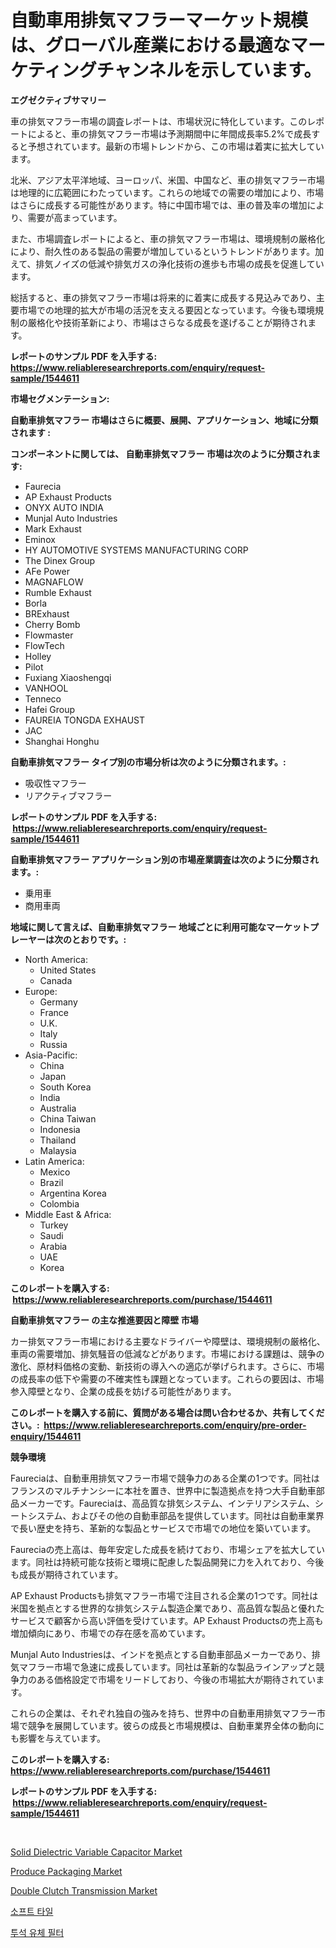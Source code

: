 <p><h1>自動車用排気マフラーマーケット規模は、グローバル産業における最適なマーケティングチャンネルを示しています。</h1></p><p><strong>エグゼクティブサマリー</strong></p>
<p><p>車の排気マフラー市場の調査レポートは、市場状況に特化しています。このレポートによると、車の排気マフラー市場は予測期間中に年間成長率5.2%で成長すると予想されています。最新の市場トレンドから、この市場は着実に拡大しています。</p><p>北米、アジア太平洋地域、ヨーロッパ、米国、中国など、車の排気マフラー市場は地理的に広範囲にわたっています。これらの地域での需要の増加により、市場はさらに成長する可能性があります。特に中国市場では、車の普及率の増加により、需要が高まっています。</p><p>また、市場調査レポートによると、車の排気マフラー市場は、環境規制の厳格化により、耐久性のある製品の需要が増加しているというトレンドがあります。加えて、排気ノイズの低減や排気ガスの浄化技術の進歩も市場の成長を促進しています。</p><p>総括すると、車の排気マフラー市場は将来的に着実に成長する見込みであり、主要市場での地理的拡大が市場の活況を支える要因となっています。今後も環境規制の厳格化や技術革新により、市場はさらなる成長を遂げることが期待されます。</p></p>
<p><strong>レポートのサンプル PDF を入手する: <a href="https://www.reliableresearchreports.com/enquiry/request-sample/1544611">https://www.reliableresearchreports.com/enquiry/request-sample/1544611</a></strong></p>
<p><strong>市場セグメンテーション:</strong></p>
<p><strong> 自動車排気マフラー 市場はさらに概要、展開、アプリケーション、地域に分類されます :</strong></p>
<p><strong>コンポーネントに関しては、 自動車排気マフラー 市場は次のように分類されます: &nbsp;</strong></p>
<p><ul><li>Faurecia</li><li>AP Exhaust Products</li><li>ONYX AUTO INDIA</li><li>Munjal Auto Industries</li><li>Mark Exhaust</li><li>Eminox</li><li>HY AUTOMOTIVE SYSTEMS MANUFACTURING CORP</li><li>The Dinex Group</li><li>AFe Power</li><li>MAGNAFLOW</li><li>Rumble Exhaust</li><li>Borla</li><li>BRExhaust</li><li>Cherry Bomb</li><li>Flowmaster</li><li>FlowTech</li><li>Holley</li><li>Pilot</li><li>Fuxiang Xiaoshengqi</li><li>VANHOOL</li><li>Tenneco</li><li>Hafei Group</li><li>FAUREIA TONGDA EXHAUST</li><li>JAC</li><li>Shanghai Honghu</li></ul></p>
<p><strong> 自動車排気マフラー タイプ別の市場分析は次のように分類されます。:</strong></p>
<p><ul><li>吸収性マフラー</li><li>リアクティブマフラー</li></ul></p>
<p><strong>レポートのサンプル PDF を入手する: &nbsp;<a href="https://www.reliableresearchreports.com/enquiry/request-sample/1544611">https://www.reliableresearchreports.com/enquiry/request-sample/1544611</a></strong></p>
<p><strong> 自動車排気マフラー アプリケーション別の市場産業調査は次のように分類されます。:</strong></p>
<p><ul><li>乗用車</li><li>商用車両</li></ul></p>
<p><strong>地域に関して言えば、自動車排気マフラー 地域ごとに利用可能なマーケットプレーヤーは次のとおりです。:</strong></p>
<p><ul>
    <li>
        North America:
        <ul>
            <li>United States</li>
            <li>Canada</li>
        </ul>
    </li>
    <li>
        Europe:
        <ul>
            <li>Germany</li>
            <li>France</li>
            <li>U.K.</li>
            <li>Italy</li>
            <li>Russia</li>
        </ul>
    </li>
    <li>
        Asia-Pacific:
        <ul>
            <li>China</li>
            <li>Japan</li>
            <li>South Korea</li>
            <li>India</li>
            <li>Australia</li>
            <li>China Taiwan</li>
            <li>Indonesia</li>
            <li>Thailand</li>
            <li>Malaysia</li>
        </ul>
    </li>
    <li>
        Latin America:
        <ul>
            <li>Mexico</li>
            <li>Brazil</li>
            <li>Argentina Korea</li>
            <li>Colombia</li>
        </ul>
    </li>
    <li>
        Middle East & Africa:
        <ul>
            <li>Turkey</li>
            <li>Saudi</li>
            <li>Arabia</li>
            <li>UAE</li>
            <li>Korea</li>
        </ul>
    </li>
    </ul></p>
<p><strong>このレポートを購入する: &nbsp;<a href="https://www.reliableresearchreports.com/purchase/1544611">https://www.reliableresearchreports.com/purchase/1544611</a></strong></p>
<p><strong>自動車排気マフラー の主な推進要因と障壁 市場</strong></p>
<p><p>カー排気マフラー市場における主要なドライバーや障壁は、環境規制の厳格化、車両の需要増加、排気騒音の低減などがあります。市場における課題は、競争の激化、原材料価格の変動、新技術の導入への適応が挙げられます。さらに、市場の成長率の低下や需要の不確実性も課題となっています。これらの要因は、市場参入障壁となり、企業の成長を妨げる可能性があります。</p></p>
<p><strong>このレポートを購入する前に、質問がある場合は問い合わせるか、共有してください。:&nbsp; <a href="https://www.reliableresearchreports.com/enquiry/pre-order-enquiry/1544611">https://www.reliableresearchreports.com/enquiry/pre-order-enquiry/1544611</a></strong></p>
<p><strong>競争環境</strong></p>
<p><p>Faureciaは、自動車用排気マフラー市場で競争力のある企業の1つです。同社はフランスのマルチナンシーに本社を置き、世界中に製造拠点を持つ大手自動車部品メーカーです。Faureciaは、高品質な排気システム、インテリアシステム、シートシステム、およびその他の自動車部品を提供しています。同社は自動車業界で長い歴史を持ち、革新的な製品とサービスで市場での地位を築いています。</p><p>Faureciaの売上高は、毎年安定した成長を続けており、市場シェアを拡大しています。同社は持続可能な技術と環境に配慮した製品開発に力を入れており、今後も成長が期待されています。</p><p>AP Exhaust Productsも排気マフラー市場で注目される企業の1つです。同社は米国を拠点とする世界的な排気システム製造企業であり、高品質な製品と優れたサービスで顧客から高い評価を受けています。AP Exhaust Productsの売上高も増加傾向にあり、市場での存在感を高めています。</p><p>Munjal Auto Industriesは、インドを拠点とする自動車部品メーカーであり、排気マフラー市場で急速に成長しています。同社は革新的な製品ラインアップと競争力のある価格設定で市場をリードしており、今後の市場拡大が期待されています。</p><p>これらの企業は、それぞれ独自の強みを持ち、世界中の自動車用排気マフラー市場で競争を展開しています。彼らの成長と市場規模は、自動車業界全体の動向にも影響を与えています。</p></p>
<p><strong>このレポートを購入する: &nbsp; <a href="https://www.reliableresearchreports.com/purchase/1544611">https://www.reliableresearchreports.com/purchase/1544611</a></strong></p>
<p><strong>レポートのサンプル PDF を入手する: &nbsp;<a href="https://www.reliableresearchreports.com/enquiry/request-sample/1544611">https://www.reliableresearchreports.com/enquiry/request-sample/1544611</a></strong><strong></strong></p>
<p>&nbsp;</p>
<p><p><a href="https://github.com/gulaimolin/Market-Research-Report-List-3/blob/main/solid-dielectric-variable-capacitor-market.md">Solid Dielectric Variable Capacitor Market</a></p><p><a href="https://military-diascia-e68.notion.site/Produce-Packaging-Market-Provides-Detailed-Segmentation-of-this-Market-based-on-Type-Application-a-d6358490d29d4d60b542174f02006b91">Produce Packaging Market</a></p><p><a href="https://issuu.com/reportprime-2/docs/double-clutch-transmission-market-size-2030.pptx">Double Clutch Transmission Market</a></p><p><a href="https://github.com/vs019sa3m8x/Market-Research-Report-List-1/blob/main/323009812540.md">소프트 타일</a></p><p><a href="https://github.com/Madalyell456456/Market-Research-Report-List-1/blob/main/148164112541.md">투석 유체 필터</a></p></p>